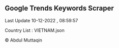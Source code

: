 

## Google Trends Keywords Scraper 
 
Last Update 10-12-2022 , 08:59:57

Country List :
VIETNAM.json



© Abdul Muttaqin 
